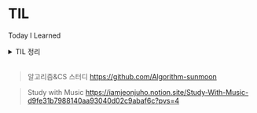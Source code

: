 # TIL

Today I Learned



<details>
<summary h1> TIL 정리</summary>

<details>
<summary> 2월 </summary> 

- 2024_02_13
    - CodingTest Leve 1  >>  4문제
- 2024_02_14
    - 인강은 비공개 정리
    - 네트워크 기본 (널널한 개발자 인프런 강의)
        - Internet 기반 네트워크 입문
        - L2 수준에서 외울 것들
- 2024_02_15
    - 네트워크 기본 (널널한 개발자)
        - L3 수준에서 외울 것들
    - JAVA 8 (백기선)
        - 함수형 인터페이스와 람다
- 2024_02_16
    - 네트워크 기본 (널널한 개발자)
        - L3 수준에서 외울 것들
    - JAVA 8 (백기선)
        - 함수형 인터페이스와 람다
        - 인터페이스의 변화
    - CodingTest Level 2 >> 1문제
- 2024_02_17
    - JAVA 8 (백기선)
        - Stream
        - Optional
    - CodingTest Level 2 >> 1문제
- 2024_02_18
    - Java 8 (백기선)
        - Date/Time
        - CompletableFuture
        - ( 완강 )
    - CodingTest Level 2 >> 1문제
- 2024_02_19
    - 네트워크 기본 (널널한 개발자)
        - L3 수준에서 외울 것들
        - L4 TCP, UDP
    - CodingTest Level 2 >> 1문제
- 2024_02_20
    - 네트워크 기본 (널널한 개발자)
        - L4 TCP, UDP
        - 웹을 이루는 핵심 기술
    - 알고리즘&CS 스터디
        - 백준 >> 1문제
        - <https://www.acmicpc.net/problem/18258>
- 2024_02_21
    - 알고리즘&CS 스터디
        - 백준 >> 2문제
        - <https://www.acmicpc.net/problem/11399>
        - <https://www.acmicpc.net/problem/17265>
- 2024_02_22
    - 알고리즘&CS 스터디
        - 백준 >> 2문제
        - <https://www.acmicpc.net/problem/1620>
        - <https://www.acmicpc.net/problem/20002>
- 2024_02_24
    - 알고리즘&CS 스터디
        - 백준 >> 1문제
        - 면접을 위한 CS 전공지식 노트
            - 싱글톤 패턴
            - 팩토리 패턴
- 2024_02_25
    - 알고리즘&CS 스터디
        - 백준 >> 1문제
        - 면접을 위한 CS
            - 전략 패턴
            - 옵저버 패턴
            - 프록시 패턴과 프록시 서버
- 2024_02_27
    - 알고리즘&CS 스터디
        - 백준 >> 2문제
        - 면접을 위한 CS
            - 이터레이터 패턴
            - 노출 패턴
            - MVC 패턴
            - MVP 패턴
            - MVVM 패턴
- 2024_02_28
    - 알고리즘&CS 스터디
        - 백준 >> 2문제
        - 면접을 위한 CS
            - OOP
            - SOLID
            - 선언형 프로그래밍
            - 명령형 (객체지향)
            - 명령형 (절차지향)
    - 사이드 프로젝트
        - vue.js 학습
            - <https://www.youtube.com/playlist?list=PLfLgtT94nNq3Br68sEe26jkOqCPK_8UQ->
- 2024_02_29
    - 알고리즘&CS 스터디
        - 백준 >> 2문제
        - CS
            - HTTP

</details>
<details>
<summary> 3월 </summary>

- 2024_03_05
    - 알고리즘&CS 스터디
        - 백준 >> 2문제
        - CS
            - RESTful
    - wanted 프리온보딩 백엔드 챌린지
        - 1회차
            - scaling을 고려한 서비스 아키텍처
    - 사이드 프로젝트
        - vue.js 학습
            - 이전 학습 영상
- 2024_03_06
    - 알고리즘&CS 스터디
        - 백준 >> 2문제
    - wanted 프리온보딩 백엔드 챌린지
        - SNS 뉴스 피드 서비스 설계
    - 사이드 프로젝트
        - vue.js 학습
- 2024_03_07
    - 알고리즘&CS 스터디
        - 백준 >> 2문제
    - 사이드 프로젝트
        - vue.js
        - github action
- 2024_03_08
    - 알고리즘&CS 스터디
        - 백준 >> 2문제
    - 사이드 프로젝트
        - vue.js
            - Home 페이지 구현
            - Login 페이지 구현
- 2024_03_09
    - 알고리즘&CS 스터디
        - 백준 >> 2문제
    - 사이드 프로젝트
        - spring security + jwt 학습
- 2024_03_13
    - 알고리즘&CS 스터디
        - 백준 >> 1문제
        - OS
            - 운영체제, 메모리
            - 공유자원, 교착상태
    - 사이드 프로젝트
        - spring security + jwt
        - spring security + oauth2 + jwt
    - 원티드 프리온보딩 백엔드 챌린지
        - 영상 스트리밍 및 업로드
        - GPT 활용
        - AWS ECS CI/CD
- 2024_03_14
    - 사이드 프로젝트
        - spring security + jwt + oauth2
- 2024_03_15
    - 사이드 프로젝트
        - spring security + jwt + oauth2
            - 소셜 로그인 구현
                - 구글, 네이버, 카카오
- 2024_03_16
    - 사이드 프로젝트
        -spring security + jwt + oauth2
            - 로그인 문제 해결
    - 알고리즘&CS 스터디
        - DB
            - 트랜잭션
- 2024_03_17
    - 알고리즘&CS 스터디
        - 백준 >> 1문제
    - 사이드 프로젝트
        - Spring security + jwt + OAuth2
            - 로그인/로그아웃 API 구현
- 2024_03_18
    - 알고리즘&CS 스터디
        - 백준 >> 1문제
        - DB
            - 무결성
    - 사이드 프로젝트
        - 로그인/로그아웃 Spring API 구현 완료
        - 로그인 관련 Vue.js 구현 완료
- 2024_03_19
    - 알고리즘&CS 스터디
        - 백준 >> 1문제
        - DB
            - ERD, 정규화
    - 사이드 프로젝트
        - 로그인 모달창 추가
        - openvidu를 사용한 WebRTC 방법 학습
- 2024_03_20
    - 알고리즘&CS 스터디
        - 백준 >> 1문제
        - DB
            - 인덱스
    - 사이드 프로젝트
        - openvidu
- 2024_03_21
    - 알고리즘&CS 스터디
        - 백준 >> 1문제
    - 사이드 프로젝트
        - 개발 순서 변경
            - openvidu를 활용한 화상회의를 후순위로 변경
        - Redis로 Refresh Token을 관리하기 위해 spring data redis 연결
- 2024_03_22
    - 알고리즘&CS 스터디
        - 백준 >> 1문제
        - 정처기 실기
            - 2023 3회차 12/20
- 2024_03_23
    - 알고리즘&CS 스터디
        - 백준 >> 1문제
    - 사이드 프로젝트 (Study with Music)
        - 팀원이 생겼다..!(ㅋㅋ) 설계부터 다시 해보자고!!
        - 설계
            - 기능 요구사항 작성
- 2024_03_24
    - 알고리즘&CS 스터디
        - 백준 >> 2문제
    - 사이드 프로젝트
        - 설계
            - 기능 요구사항 작성 완료
    - Spring Security
        - 블로그에 구조와 로그인 동작 과정에 관해 작성
            <https://wbsf.tistory.com/entry/Spring-Security%EA%B0%80-%EB%AD%90%EC%A3%A0>
    - 원티드 BE 챌린지 4월
        - 사전과제
            - Docker 설치 및 image 띄우기
- 2024_03_25
    - 알고리즘&CS 스터디
        - 백준 >> 1문제
        - 정처기 실기
            - 2023 2회차 10/20
            - 2023 3회차 해설
    - 사이드 프로젝트
            - 설계
                - API 명세서 작성 (priority High) 완료
    - JWT 관련 블로그 작성
        <https://wbsf.tistory.com/entry/JWT%EA%B0%80-%EB%AD%90%EC%A3%A0>
- 2024_03_26
    - 알고리즘&CS 스터ㅣ
        - 정처기 실기
            - 2023 2회 발표
    - OAuth2 블로그 작성을 위해 정리
- 2024_03_27
    - 알고리즘&CS 스터디
        - 정처기 실기
            - 2023 1회 해설
        - 백준 >> 1문제
    - 사이드 프로젝트
        - DB ERD 작성
    - OAuth2 고민 해결
        - OAuth2 로그인 후 JWT 를 발급해주는 문제 고민
            - OAuth2 로그인 성공 시 메인 페이지로 Redirect를 하는데, 파라미터 값으로 Access 토큰 값을 넘겨줌. 이 때, Access 토큰은 사용이 불가능하도록 유효시간을 0으로 정의함. 이렇게 하면 파라미터로 넘기면서 토큰의 탈취가 이뤄지더라도 바로 만료되므로 문제가 발생하지 않음. 사용자의 데이터는 넘기고, 인증이 필요하면 Refresh 토큰을 통해 Access 토큰을 재발급 할 수 있음!!!
- 2024_03_29
    - 알고리즘&CS 스터디
        - 백준 >> 1문제
    - 사이드 프로젝트
        - TDD 적용을 위한 사전 학습 중
- 2024_03_30
    - 알고리즘&CS 스터디
        - 백준 >> 1문제
    - OAuth2 관련 블로그 작성
    <https://wbsf.tistory.com/entry/OAuth2%EA%B0%80-%EB%AD%90%EC%A3%A0>
    - 사이드 프로젝트
        - TDD 인프런 강의 수강
- 2024_03_31
    - 알고리즘&CS 스터디
        - 백준 >> 1문제
    - 사이드 프로젝트
        - TDD 인프런 강의 수강

</details>
<details>
<summary> 4월 </summary>

- 2024_04_01
    - 알고리즘&CS 스터디
        - 백준 >> 1문제
    - 사이드 프로젝트
        - TDD 인프런 강의 수강
        - 간략하게나마 TDD 개발 순서 정리 완료...
    - 정처기 실기 
        - 2022년 2회
- 2024_04_02
    - 알고리즘&CS 스터디
        - 백준 >> 1문제
    - 원티드 BE 챌린지 4월
        - Docker 기본
    - 정처기 실기
        - 2022년 2회 해설
- 2024_04_03
    - 알고리즘&CS 스터디
        - 백준 >> 1문제
    - TDD
        - 강의 내용을 바탕으로 연습 및 정리
- 2024_04_04
    - 알고리즘&CS 스터디
        - 백준 >> 1문제
    - TDD
        - 추가 학습 및 연습
- 2024_04_05
    - 알고리즘&CS 스터디
        - 백준 >> 1문제
    - 사이드 프로젝트
        - TDD로 API 구현
            - 사용자 등록
            - 사용자 조회
            - 게시글 작성
    - 원티드 BE 챌린지 4월
        - Docker
            - 커맨드
            - 컴포즈
            - 볼륨
    - Spring Security 프레임워크로 OAuth2 로그인
    <https://wbsf.tistory.com/entry/Spring-Security-%ED%94%84%EB%A0%88%EC%9E%84%EC%9B%8C%ED%81%AC%EB%A1%9C-OAuth2-%EB%A1%9C%EA%B7%B8%EC%9D%B8>
- 2024_0407
    - 사이드 프로젝트
        -TDD로 API 구현
            - 기존 사용자 기능 삭제
            - 사용자 회원가입
            - 사용자 중복확인
            - 게시글 리스트 조회
- 2024_0409
    - 알고리즘&CS 스터디
        - 백준 >> 1문제
    - 사이드 프로젝트
        - TDD로 API 구현
            - 게시글 조회
                - 응답 데이터 최적화

</details>
</details>
<br>


> 알고리즘&CS 스터디
<https://github.com/Algorithm-sunmoon>

> Study with Music
<https://iamjeonjuho.notion.site/Study-With-Music-d9fe31b7988140aa93040d02c9abaf6c?pvs=4>